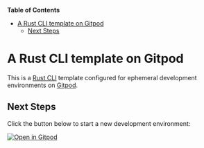 <!-- START doctoc generated TOC please keep comment here to allow auto update -->
<!-- DON'T EDIT THIS SECTION, INSTEAD RE-RUN doctoc TO UPDATE -->
**Table of Contents**

- [A Rust CLI template on Gitpod](#a-rust-cli-template-on-gitpod)
  - [Next Steps](#next-steps)

<!-- END doctoc generated TOC please keep comment here to allow auto update -->

<!-- END doctoc generated TOC please keep comment here to allow auto update -->

# A Rust CLI template on Gitpod

This is a [Rust CLI](https://rust-starter.github.io) template configured for ephemeral development environments on [Gitpod](https://www.gitpod.io/).

## Next Steps

Click the button below to start a new development environment:

[![Open in Gitpod](https://gitpod.io/button/open-in-gitpod.svg)](https://gitpod.io/#https://github.com/SilenLoc/FastCSVAnalyzer)

